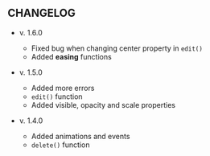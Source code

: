 ## CHANGELOG

* v. 1.6.0 
  * Fixed bug when changing center property in <code>edit()</code>
  * Added **easing** functions

* v. 1.5.0 
  * Added more errors
  * <code>edit()</code> function
  * Added visible, opacity and scale properties
  
* v. 1.4.0 
  * Added animations and events
  * <code>delete()</code> function
